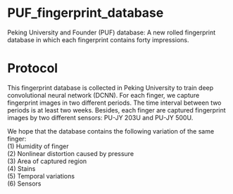 # PUF_fingerprint_database
Peking University and Founder (PUF) database: A new rolled fingerprint database in which each fingerprint contains forty impressions.

# Protocol
This fingerprint database is collected in Peking University to train deep convolutional neural network (DCNN). For each finger, we capture fingerprint images in two different periods. The time interval between two periods is at least two weeks. Besides, each finger are captured fingerprint images by two different sensors: PU-JY 203U and PU-JY 500U.

We hope that the database contains the following variation of the same finger:   
(1) Humidity of finger   
(2) Nonlinear distortion caused by pressure   
(3) Area of captured region   
(4) Stains   
(5) Temporal variations   
(6) Sensors   
